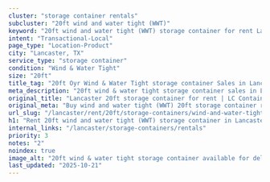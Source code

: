 ```yaml
---
cluster: "storage container rentals"
subcluster: "20ft wind and water tight (WWT)"
keyword: "20ft wind and water tight (WWT) storage container for rent Lancaster, TX"
intent: "Transactional-Local"
page_type: "Location-Product"
city: "Lancaster, TX"
service_type: "storage container"
condition: "Wind & Water Tight"
size: "20ft"
title_tag: "20ft Oyr Wind & Water Tight storage container Sales in Lancaster | LC Container"
meta_description: "20ft wind & water tight storage container sales in Lancaster. Fast delivery, competitive pricing. Serving storage containers area. Quote ID: DXZ. Call (214) 524-4168 for your free quote today."
original_title: "Lancaster 20ft storage container for rent | LC Container"
original_meta: "Buy wind and water tight (WWT) 20ft storage container rent with local delivery in Lancaster, TX. LC Container — local Since 2003. Request a fast quote today."
url_slug: "/lancaster/rent/20ft/storage-containers/wind-and-water-tight-wwt"
h1: "Rent 20ft wind and water tight (WWT) storage container in Lancaster"
internal_links: "/lancaster/storage-containers/rentals"
priority: 3
notes: "2"
noindex: true
image_alt: "20ft wind & water tight storage container available for delivery in Lancaster"
last_updated: "2025-10-21"
---
```


<!-- TODO: Add unique city/inventory copy, images, and internal links here. -->
